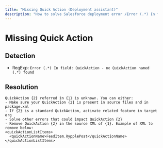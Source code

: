 ```yaml
---
title: "Missing Quick Action (Deployment assistant)"
description: "How to solve Salesforce deployment error /Error (.*) In field: QuickAction - no QuickAction named (.*) found"
---
```

<!-- markdownlint-disable MD013 -->
# Missing Quick Action

## Detection

- RegExp: `Error (.*) In field: QuickAction - no QuickAction named (.*) found`

## Resolution

```shell
QuickAction {2} referred in {1} is unknown. You can either:
- Make sure your QuickAction {2} is present in source files and in package.xml
- If {2} is a standard QuickAction, activate related feature in target org
- Solve other errors that could impact QuickAction {2}
- Remove QuickAction {2} in the source XML of {1}. Example of XML to remove below:
<quickActionListItems>
  <quickActionName>FeedItem.RypplePost</quickActionName>
</quickActionListItems>
```
